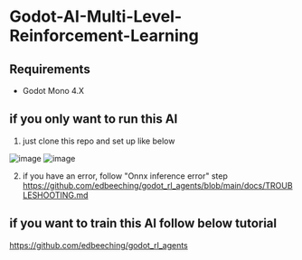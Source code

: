 # Godot-AI-Multi-Level-Reinforcement-Learning

## Requirements
- Godot Mono 4.X

## if you only want to run this AI
1. just clone this repo and set up like below

![image](https://github.com/non-nattawut/Godot-AI-Multi-Level-Reinforcement-Learning/assets/67323548/5be93261-48e8-4bb6-9f60-9fdefc75a8c3)
![image](https://github.com/non-nattawut/Godot-AI-Multi-Level-Reinforcement-Learning/assets/67323548/d719dce6-9f4f-4317-a39a-b9ce2cf1c935)

2. if you have an error, follow "Onnx inference error" step
https://github.com/edbeeching/godot_rl_agents/blob/main/docs/TROUBLESHOOTING.md

## if you want to train this AI follow below tutorial
https://github.com/edbeeching/godot_rl_agents
